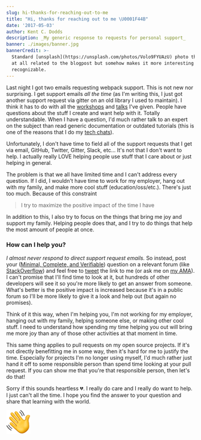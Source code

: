 ```yaml
---
slug: hi-thanks-for-reaching-out-to-me
title: "Hi, thanks for reaching out to me \U0001F44B"
date: '2017-05-03'
author: Kent C. Dodds
description: _My generic response to requests for personal support_
banner: ./images/banner.jpg
bannerCredit: >-
  Standard [unsplash](https://unsplash.com/photos/Volo9FYUAzU) photo that's not
  at all related to the blogpost but somehow makes it more interesting and
  recognizable.
---
```


Last night I got two emails requesting webpack support. This is not new nor
surprising. I get support emails _all the time_ (as I'm writing this, I just got
another support request via gitter on an old library I used to maintain). I
think it has to do with all the [workshops](/workshops) and [talks](/talks) I've
given. People have questions about the stuff I create and want help with it.
Totally understandable. When I have a question, I'd much rather talk to an
expert on the subject than read generic documentation or outdated tutorials
(this is one of the reasons that I do my
[tech chats](https://github.com/kentcdodds/ama/issues/125)).

Unfortunately, I don't have time to field all of the support requests that I get
via email, GitHub, Twitter, Gitter, Slack, etc... It's not that I don't want to
help. I actually really LOVE helping people use stuff that I care about or just
helping in general.

The problem is that we all have limited time and I can't address every question.
If I did, I wouldn't have time to work for my employer, hang out with my family,
and make more cool stuff (education/oss/etc.). There's just too much. Because of
this constraint

> I try to maximize the positive impact of the time I have

In addition to this, I also try to focus on the things that bring me joy and
support my family. Helping people does that, and I try to do things that help
the most amount of people at once.

### How can I help you?️

_I almost never respond to direct support request emails._ So instead, post your
([Minimal, Complete, and Verifiable](https://stackoverflow.com/help/mcve))
question on a relevant forum (like [StackOverflow](http://stackoverflow.com/))
and feel free to [tweet](https://twitter.com/kentcdodds) the link to me (or ask
me on [my AMA](https://github.com/kentcdodds/ama)). I can't promise that I'll
find time to look at it, but hundreds of other developers will see it so you're
more likely to get an answer from someone. What's better is the positive impact
is increased because it's in a public forum so I'll be more likely to give it a
look and help out (but again no promises).

Think of it this way, when I'm helping you, I'm not working for my employer,
hanging out with my family, helping someone else, or making other cool stuff. I
need to understand how spending my time helping you out will bring me more joy
than any of those other activities at that moment in time.

This same thing applies to pull requests on my open source projects. If it's not
directly benefitting me in some way, then it's hard for me to justify the time.
Especially for projects I'm no longer using myself, I'd much rather just hand it
off to some responsible person than spend time looking at your pull request. If
you can show me that you're that responsible person, then let's do that!

Sorry if this sounds heartless 💔. I really do care and I really do want to
help. I just can't all the time. I hope you find the answer to your question and
share that learning with the world.

![hand wave](./images/0.png)

